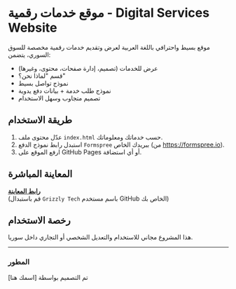 # موقع خدمات رقمية - Digital Services Website

موقع بسيط واحترافي باللغة العربية لعرض وتقديم خدمات رقمية مخصصة للسوق السوري، يتضمن:

- عرض للخدمات (تصميم، إدارة صفحات، محتوى، وغيرها)
- قسم "لماذا نحن؟"
- نموذج تواصل بسيط
- نموذج طلب خدمة + بيانات دفع يدوية
- تصميم متجاوب وسهل الاستخدام

## طريقة الاستخدام

1. عدّل محتوى ملف `index.html` حسب خدماتك ومعلوماتك.
2. استبدل رابط نموذج الدفع `Formspree` ببريدك الخاص (من https://formspree.io).
3. ارفع الموقع على GitHub Pages أو أي استضافة.

## المعاينة المباشرة

**[رابط المعاينة](https://your-username.github.io/digital-services)**  
(قم باستبدال `Grizzly Tech` باسم مستخدم GitHub الخاص بك)

## رخصة الاستخدام

هذا المشروع مجاني للاستخدام والتعديل الشخصي أو التجاري داخل سوريا.

---

### المطور

تم التصميم بواسطة [اسمك هنا]
